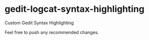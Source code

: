 # gedit-logcat-syntax-highlighting

Custom Gedit Syntax Highlighting

Feel free to push any recommended changes.
